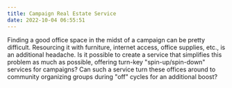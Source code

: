 ```yaml
---
title: Campaign Real Estate Service
date: 2022-10-04 06:55:51
---
```


Finding a good office space in the midst of a campaign can be pretty difficult. Resourcing it with furniture, internet access, office supplies, etc., is an additional headache. Is it possible to create a service that simplifies this problem as much as possible, offering turn-key "spin-up/spin-down" services for campaigns? Can such a service turn these offices around to community organizing groups during "off" cycles for an additional boost?